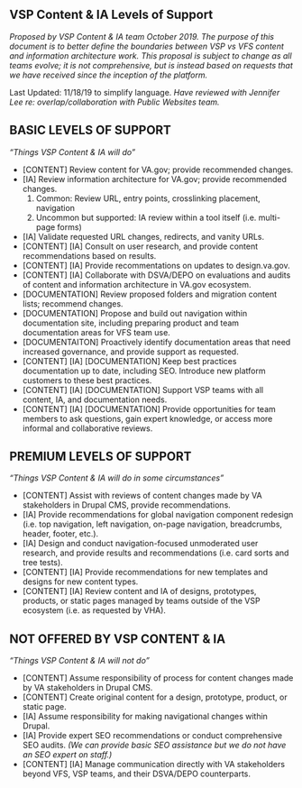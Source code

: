 ## VSP Content & IA Levels of Support

_Proposed by VSP Content & IA team October 2019. The purpose of this document is to better define the boundaries between VSP vs VFS content and information architecture work. This proposal is subject to change as all teams evolve; it is not comprehensive, but is instead based on requests that we have received since the inception of the platform._

Last Updated: 11/18/19 to simplify language. _Have reviewed with Jennifer Lee re: overlap/collaboration with Public Websites team._


## BASIC LEVELS OF SUPPORT

_“Things VSP Content & IA will do”_
- [CONTENT] Review content for VA.gov; provide recommended changes.
- [IA] Review information architecture for VA.gov; provide recommended changes.
  1. Common: Review URL, entry points, crosslinking placement, navigation
  2. Uncommon but supported: IA review within a tool itself (i.e. multi-page forms)
- [IA] Validate requested URL changes, redirects, and vanity URLs.
- [CONTENT] [IA] Consult on user research, and provide content recommendations based on results.
- [CONTENT] [IA] Provide recommentations on updates to design.va.gov.
- [CONTENT] [IA] Collaborate with DSVA/DEPO on evaluations and audits of content and information architecture in VA.gov ecosystem.
- [DOCUMENTATION] Review proposed folders and migration content lists; recommend changes.
- [DOCUMENTATION] Propose and build out navigation within documentation site, including preparing product and team documentation areas for VFS team use.
- [DOCUMENTAITON] Proactively identify documentation areas that need increased governance, and provide support as requested.
- [CONTENT] [IA] [DOCUMENTATION] Keep best practices documentation up to date, including SEO. Introduce new platform customers to these best practices.
- [CONTENT] [IA] [DOCUMENTATION] Support VSP teams with all content, IA, and documentation needs.
- [CONTENT] [IA] [DOCUMENTATION] Provide opportunities for team members to ask questions, gain expert knowledge, or access more informal and collaborative reviews.

## PREMIUM LEVELS OF SUPPORT

_“Things VSP Content & IA will do in some circumstances”_

- [CONTENT] Assist with reviews of content changes made by VA stakeholders in Drupal CMS, provide recommendations.
- [IA] Provide recommendations for global navigation component redesign (i.e. top navigation, left navigation, on-page navigation, breadcrumbs, header, footer, etc.). 
- [IA] Design and conduct navigation-focused unmoderated user research, and provide results and recommendations (i.e. card sorts and tree tests).
- [CONTENT] [IA] Provide recommendations for new templates and designs for new content types.
- [CONTENT] [IA] Review content and IA of designs, prototypes, products, or static pages managed by teams outside of the VSP ecosystem (i.e. as requested by VHA).


## NOT OFFERED BY VSP CONTENT & IA

_“Things VSP Content & IA will not do”_

- [CONTENT] Assume responsibility of process for content changes made by VA stakeholders in Drupal CMS.
- [CONTENT] Create original content for a design, prototype, product, or static page.
- [IA] Assume responsibility for making navigational changes within Drupal.
- [IA] Provide expert SEO recommendations or conduct comprehensive SEO audits. _(We can provide basic SEO assistance but we do not have an SEO expert on staff.)_
- [CONTENT] [IA] Manage communication directly with VA stakeholders beyond VFS, VSP teams, and their DSVA/DEPO counterparts.

